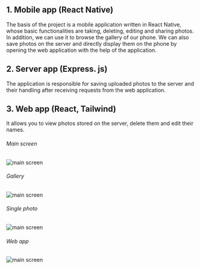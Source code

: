 ## 1. Mobile app (React Native)
The basis of the project is a mobile application written in React Native, whose basic functionalities are taking, deleting, editing and sharing photos. In addition, we can use it to browse the gallery of our phone. We can also save photos on the server and directly display them on the phone by opening the web application with the help of the application.

## 2. Server app (Express. js)
The application is responsible for saving uploaded photos to the server and their handling after receiving requests from the web application.

## 3. Web app (React, Tailwind)
It allows you to view photos stored on the server, delete them and edit their names.

###### Main screen
![main screen](https://github.com/Efem67/photosApp/blob/master/1.jpg)

###### Gallery
![main screen](https://github.com/Efem67/photosApp/blob/master/2.jpg)

###### Single photo
![main screen](https://github.com/Efem67/photosApp/blob/master/3.jpg)

###### Web app
![main screen](https://github.com/Efem67/photosApp/blob/master/4.jpg)
